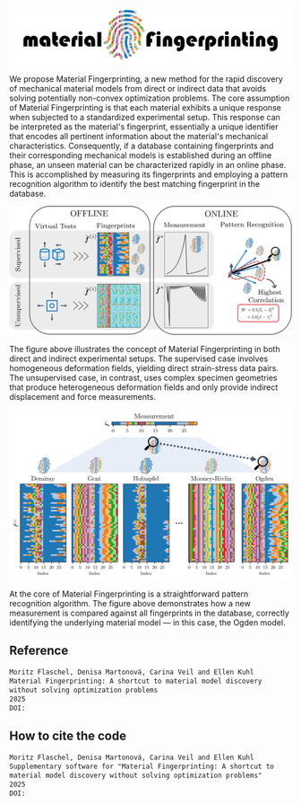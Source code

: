 ![Material Fingerprinting](plots/logo.png)

We propose Material Fingerprinting, a new method for the rapid discovery of mechanical material models from direct or indirect data that avoids solving potentially non-convex optimization problems. The core assumption of Material Fingerprinting is that each material exhibits a unique response when subjected to a standardized experimental setup. This response can be interpreted as the material's fingerprint, essentially a unique identifier that encodes all pertinent information about the material's mechanical characteristics. Consequently, if a database containing fingerprints and their corresponding mechanical models is established during an offline phase, an unseen material can be characterized rapidly in an online phase. This is accomplished by measuring its fingerprints and employing a pattern recognition algorithm to identify the best matching fingerprint in the database.

![Material Fingerprinting](plots/abstract.png)

The figure above illustrates the concept of Material Fingerprinting in both direct and indirect experimental setups. The supervised case involves homogeneous deformation fields, yielding direct strain-stress data pairs. The unsupervised case, in contrast, uses complex specimen geometries that produce heterogeneous deformation fields and only provide indirect displacement and force measurements.

![Material Fingerprinting](plots/pattern_recognition_matrices.png)

At the core of Material Fingerprinting is a straightforward pattern recognition algorithm. The figure above demonstrates how a new measurement is compared against all fingerprints in the database, correctly identifying the underlying material model — in this case, the Ogden model.


## Reference

```
Moritz Flaschel, Denisa Martonová, Carina Veil and Ellen Kuhl  
Material Fingerprinting: A shortcut to material model discovery without solving optimization problems  
2025  
DOI: 
```

## How to cite the code

```
Moritz Flaschel, Denisa Martonová, Carina Veil and Ellen Kuhl  
Supplementary software for "Material Fingerprinting: A shortcut to material model discovery without solving optimization problems"  
2025  
DOI: 
```